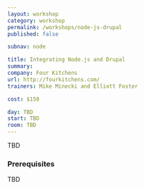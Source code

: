 ```yaml
---
layout: workshop
category: workshop
permalink: /workshops/node-js-drupal
published: false

subnav: node

title: Integrating Node.js and Drupal
summary: 
company: Four Kitchens
url: http://fourkitchens.com/
trainers: Mike Minecki and Elliott Foster

cost: $150

day: TBD
start: TBD
room: TBD
---
```


TBD

### Prerequisites

TBD
